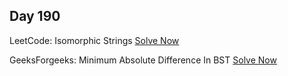 ## Day 190

LeetCode: Isomorphic Strings
[Solve Now](https://leetcode.com/problems/isomorphic-strings/description/)

GeeksForgeeks: Minimum Absolute Difference In BST 
[Solve Now](https://www.geeksforgeeks.org/problems/minimum-absolute-difference-in-bst-1665139652/1)